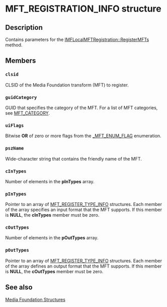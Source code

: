 # MFT_REGISTRATION_INFO structure

## Description

Contains parameters for the [IMFLocalMFTRegistration::RegisterMFTs](https://learn.microsoft.com/windows/desktop/api/mfidl/nf-mfidl-imflocalmftregistration-registermfts) method.

## Members

### `clsid`

CLSID of the Media Foundation transform (MFT) to register.

### `guidCategory`

GUID that specifies the category of the MFT. For a list of MFT categories, see [MFT_CATEGORY](https://learn.microsoft.com/windows/desktop/medfound/mft-category).

### `uiFlags`

Bitwise **OR** of zero or more flags from the [_MFT_ENUM_FLAG](https://learn.microsoft.com/windows/win32/api/mfapi/ne-mfapi-_mft_enum_flag) enumeration.

### `pszName`

Wide-character string that contains the friendly name of the MFT.

### `cInTypes`

Number of elements in the **pInTypes** array.

### `pInTypes`

Pointer to an array of [MFT_REGISTER_TYPE_INFO](https://learn.microsoft.com/windows/win32/api/mfobjects/ns-mfobjects-mft_register_type_info) structures. Each member of the array specifies an input format that the MFT supports. If this member is **NULL**, the **cInTypes** member must be zero.

### `cOutTypes`

Number of elements in the **pOutTypes** array.

### `pOutTypes`

Pointer to an array of [MFT_REGISTER_TYPE_INFO](https://learn.microsoft.com/windows/win32/api/mfobjects/ns-mfobjects-mft_register_type_info) structures. Each member of the array defines an output format that the MFT supports. If this member is **NULL**, the **cOutTypes** member must be zero.

## See also

[Media Foundation Structures](https://learn.microsoft.com/windows/desktop/medfound/media-foundation-structures)